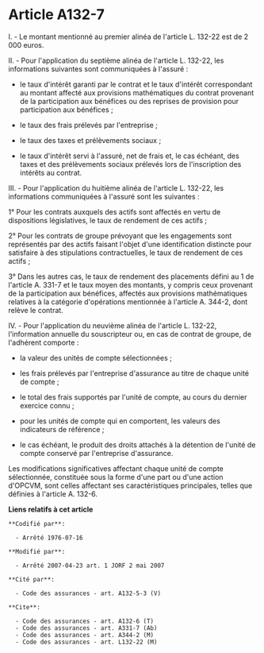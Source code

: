 # Article A132-7

I. - Le montant mentionné au premier alinéa de l'article L. 132-22 est de 2 000 euros.

II. - Pour l'application du septième alinéa de l'article L. 132-22, les informations suivantes sont communiquées à l'assuré :

- le taux d'intérêt garanti par le contrat et le taux d'intérêt correspondant au montant affecté aux provisions mathématiques
du contrat provenant de la participation aux bénéfices ou des reprises de provision pour participation aux bénéfices ;

- le taux des frais prélevés par l'entreprise ;

- le taux des taxes et prélèvements sociaux ;

- le taux d'intérêt servi à l'assuré, net de frais et, le cas échéant, des taxes et des prélèvements sociaux prélevés lors de
l'inscription des intérêts au contrat.

III. - Pour l'application du huitième alinéa de l'article L. 132-22, les informations communiquées à l'assuré sont les
suivantes :

1° Pour les contrats auxquels des actifs sont affectés en vertu de dispositions législatives, le taux de rendement de ces
actifs ;

2° Pour les contrats de groupe prévoyant que les engagements sont représentés par des actifs faisant l'objet d'une
identification distincte pour satisfaire à des stipulations contractuelles, le taux de rendement de ces actifs ;

3° Dans les autres cas, le taux de rendement des placements défini au 1 de l'article A. 331-7 et le taux moyen des montants,
y compris ceux provenant de la participation aux bénéfices, affectés aux provisions mathématiques relatives à la catégorie
d'opérations mentionnée à l'article A. 344-2, dont relève le contrat.

IV. - Pour l'application du neuvième alinéa de l'article L. 132-22, l'information annuelle du souscripteur ou, en cas de
contrat de groupe, de l'adhérent comporte :

- la valeur des unités de compte sélectionnées ;

- les frais prélevés par l'entreprise d'assurance au titre de chaque unité de compte ;

- le total des frais supportés par l'unité de compte, au cours du dernier exercice connu ;

- pour les unités de compte qui en comportent, les valeurs des indicateurs de référence ;

- le cas échéant, le produit des droits attachés à la détention de l'unité de compte conservé par l'entreprise d'assurance.

Les modifications significatives affectant chaque unité de compte sélectionnée, constituée sous la forme d'une part ou d'une
action d'OPCVM, sont celles affectant ses caractéristiques principales, telles que définies à l'article A. 132-6.

**Liens relatifs à cet article**

	**Codifié par**:

	  - Arrêté 1976-07-16

	**Modifié par**:

	  - Arrêté 2007-04-23 art. 1 JORF 2 mai 2007

	**Cité par**:

	  - Code des assurances - art. A132-5-3 (V)

	**Cite**:

	  - Code des assurances - art. A132-6 (T)
	  - Code des assurances - art. A331-7 (Ab)
	  - Code des assurances - art. A344-2 (M)
	  - Code des assurances - art. L132-22 (M)

